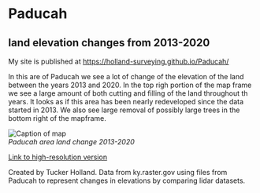 # Paducah
## land elevation changes from 2013-2020
My site is published at https://holland-surveying.github.io/Paducah/

In this are of Paducah we see a lot of change of the elevation of the land between the years 2013 and 2020. In the top righ portion of the map frame we see a large amount of both cutting and filling of the land throughout th years. It looks as if this area has been nearly redeveloped since the data started in 2013. We also see large removal of possibly large trees in the bottom right of the mapframe. 

![Caption of map](Paducahreal.jpg)     
*Paducah area land change 2013-2020*

[Link to high-resolution version](Paducahreal.pdf)     

Created by Tucker Holland. Data from ky.raster.gov using files from Paducah to represent changes in elevations by comparing lidar datasets.
